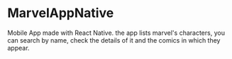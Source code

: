 # MarvelAppNative


Mobile App made with React Native. the app lists marvel's characters, 
you can search by name, check the details of it and the comics in which they appear.
